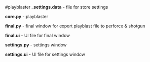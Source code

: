 #playblaster
**_settings.data** - file for store settings

**core.py** - playblaster

**final.py** - final window for export playblast file to perforce & shotgun

**final.ui** - UI file for final window

**settings.py** - settings window

**settings.ui** - UI file for settings window